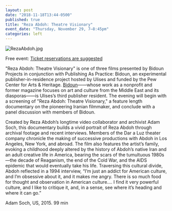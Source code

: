 ```yaml
---
layout: post
date: "2018-11-18T13:44-0500"
published: true
title: "Reza Abdoh: Theatre Visionary"
event_date: "Thursday, November 29, 7–8:45pm"
categories: left
---
```


![RezaAbdoh.jpg]({{site.baseurl}}/assets/img/RezaAbdoh.jpg)

Free event: [Ticket reservations are suggested](https://lightboxfilmcenter.org/programs/reza-abdoh-theatre-visionary?fbclid=IwAR0xeKPyG0W6CLQXCBP-RkqZJErNSmJWZq7xG5kzii6w_pUn0ZsF_S2_2Qs)

"Reza Abdoh: Theatre Visionary" is one of three films presented by Bidoun Projects in conjunction with Publishing As Practice: Bidoun, an experimental publisher-in-residence project hosted by Ulises and funded by the Pew Center for Arts & Heritage. [Bidoun](https://bidoun.org/)——whose work as a nonprofit and former magazine focuses on art and culture from the Middle East and its diasporas——is Ulises’s third publisher resident. The evening will begin with a screening of "Reza Abdoh: Theatre Visionary," a feature length documentary on the pioneering Iranian filmmaker, and conclude with a panel discussion with members of Bidoun.

Created by Reza Abdoh’s longtime video collaborator and archivist Adam Soch, this documentary builds a vivid portrait of Reza Abdoh through archival footage and recent interviews. Members of the Dar a Luz theater company chronicle the making of successive productions with Abdoh in Los Angeles, New York, and abroad. The film also features the artist’s family, evoking a childhood deeply altered by the history of Abdoh’s native Iran and an adult creative life in America, bearing the scars of the tumultuous 1980s—the decade of Reaganism, the end of the Cold War, and the AIDS epidemic that would eventually take his life. Traversing this cultural divide, Abdoh reflected in a 1994 interview, “I’m just an addict for American culture, and I’m obsessive about it, and it makes me angry. There is so much food for thought and observation in American culture…. I find it very powerful culture, and I like to critique it, and, in a sense, see where it’s heading and where it can go.”

Adam Soch, US, 2015. 99 min
